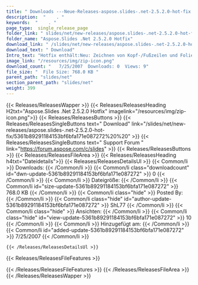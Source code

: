 ```yaml
---
title: " Downloads ---Neue-Releases-aspose.slides-.net-2.5.2.0-hot-fix . "
description:  "    . " 
keywords:  "    . " 
page_type:  single_release_page
folder_link: " slides/net/new-releases/aspose.slides-.net-2.5.2.0-hot-fix/"
folder_name: "Aspose.Slides .Net 2.5.2.0 Hotfix"
download_link: " /slides/net/new-releases/aspose.slides-.net-2.5.2.0-hot-fix/5361b89291184153bf6bfa171e087272"
download_text: " Download"
Intro_text: "Hotfix enthält:Neu: Zeichnen von Kopf-/Fußzeilen und Foliennummern auf Miniaturansichten und..."
image_link: "/resources/img/zip-icon.png"
download_count: "   7/25/2007  Downloads: 0  Views: 9"
file_size: "  File Size: 768.0 KB "
parent_path: "slides/net"
section_parent_path: "slides/net"
weight: 399
---
```


{{< Releases/ReleasesWapper >}}
  {{< Releases/ReleasesHeading H2txt="Aspose.Slides .Net 2.5.2.0 Hotfix" imagelink="/resources/img/zip-icon.png">}}
  {{< Releases/ReleasesButtons >}}
    {{< Releases/ReleasesSingleButtons text=" Download" link="/slides/net/new-releases/aspose.slides-.net-2.5.2.0-hot-fix/5361b89291184153bf6bfa171e087272%20%20" >}}
    {{< Releases/ReleasesSingleButtons text=" Support Forum " link="https://forum.aspose.com/c/slides" >}}
  {{< Releases/ReleasesButtons >}}
  {{< Releases/ReleasesFileArea >}}
    {{< Releases/ReleasesHeading h4txt="Dateidetails">}}
    {{< Releases/ReleasesDetailsUl >}}
            {{< Common/li >}} Downloads: {{< /Common/li >}}
      {{< Common/li class="downloadcount" id="dwn-update-5361b89291184153bf6bfa171e087272" >}} 0 {{< /Common/li >}}
      {{< Common/li >}} Dateigröße: {{< /Common/li >}}
      {{< Common/li id="size-update-5361b89291184153bf6bfa171e087272" >}} 768.0 KB {{< /Common/li >}} 
      {{< Common/li  class="hide" >}} Posted By: {{< /Common/li >}} 
      {{< Common/li class="hide" id="author-update-5361b89291184153bf6bfa171e087272" >}} ShL77 {{< /Common/li >}}
      {{< Common/li class="hide" >}} Ansichten: {{< /Common/li >}}
      {{< Common/li class="hide" id="view-update-5361b89291184153bf6bfa171e087272" >}} 10 {{< /Common/li >}}
      {{< Common/li >}} Hinzugefügt am: {{< /Common/li >}}
      {{< Common/li id="added-update-5361b89291184153bf6bfa171e087272" >}} 7/25/2007 {{< /Common/li >}} 

    {{< /Releases/ReleasesDetailsUl >}}

  {{< Releases/ReleasesFileFeatures >}}
      
  {{< /Releases/ReleasesFileFeatures >}}
 {{< /Releases/ReleasesFileArea >}}
{{< /Releases/ReleasesWapper >}}



